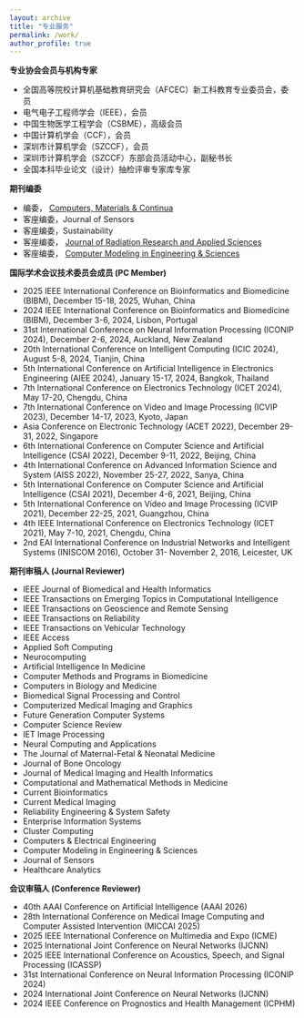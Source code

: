 ```yaml
---
layout: archive
title: "专业服务"
permalink: /work/
author_profile: true
---
```



**专业协会会员与机构专家**
- 全国高等院校计算机基础教育研究会（AFCEC）新工科教育专业委员会，委员
- 电气电子工程师学会（IEEE），会员
- 中国生物医学工程学会（CSBME），高级会员
- 中国计算机学会（CCF），会员
- 深圳市计算机学会（SZCCF），会员
- 深圳市计算机学会（SZCCF）东部会员活动中心，副秘书长
- 全国本科毕业论文（设计）抽检评审专家库专家


**期刊编委**
- 编委， [Computers, Materials & Continua](https://www.techscience.com/cmc/editors)
- 客座编委，Journal of Sensors
- 客座编委，Sustainability
- 客座编委， [Journal of Radiation Research and Applied Sciences](https://www.sciencedirect.com/journal/journal-of-radiation-research-and-applied-sciences/special-issue/10PSSC1VQ37)
- 客座编委， [Computer Modeling in Engineering & Sciences](https://www.techscience.com/CMES/special_detail/frontiers)


**国际学术会议技术委员会成员 (PC Member)**
- 2025 IEEE International Conference on Bioinformatics and Biomedicine (BIBM), December 15-18, 2025, Wuhan, China
- 2024 IEEE International Conference on Bioinformatics and Biomedicine (BIBM), December 3-6, 2024, Lisbon, Portugal
- 31st International Conference on Neural Information Processing (ICONIP 2024), December 2-6, 2024, Auckland, New Zealand
- 20th International Conference on Intelligent Computing (ICIC 2024), August 5-8, 2024, Tianjin, China
- 5th International Conference on Artificial Intelligence in Electronics Engineering (AIEE 2024), January 15-17, 2024, Bangkok, Thailand
- 7th International Conference on Electronics Technology (ICET 2024), May 17-20, Chengdu, China
- 7th International Conference on Video and Image Processing (ICVIP 2023), December 14-17, 2023, Kyoto, Japan
- Asia Conference on Electronic Technology (ACET 2022), December 29-31, 2022, Singapore
- 6th International Conference on Computer Science and Artificial Intelligence (CSAI 2022), December 9-11, 2022, Beijing, China
- 4th International Conference on Advanced Information Science and System (AISS 2022), November 25-27, 2022, Sanya, China
- 5th International Conference on Computer Science and Artificial Intelligence (CSAI 2021), December 4-6, 2021, Beijing, China
- 5th International Conference on Video and Image Processing (ICVIP 2021), December 22-25, 2021, Guangzhou, China
- 4th IEEE International Conference on Electronics Technology (ICET 2021), May 7-10, 2021, Chengdu, China
- 2nd EAI International Conference on Industrial Networks and Intelligent Systems (INISCOM 2016), October 31- November 2, 2016, Leicester, UK


**期刊审稿人 (Journal Reviewer)**
- IEEE Journal of Biomedical and Health Informatics
- IEEE Transactions on Emerging Topics in Computational Intelligence
- IEEE Transactions on Geoscience and Remote Sensing
- IEEE Transactions on Reliability
- IEEE Transactions on Vehicular Technology
- IEEE Access
- Applied Soft Computing
- Neurocomputing
- Artificial Intelligence In Medicine
- Computer Methods and Programs in Biomedicine
- Computers in Biology and Medicine
- Biomedical Signal Processing and Control
- Computerized Medical Imaging and Graphics
- Future Generation Computer Systems
- Computer Science Review
- IET Image Processing
- Neural Computing and Applications
- The Journal of Maternal-Fetal & Neonatal Medicine
- Journal of Bone Oncology
- Journal of Medical Imaging and Health Informatics
- Computational and Mathematical Methods in Medicine
- Current Bioinformatics
- Current Medical Imaging
- Reliability Engineering & System Safety
- Enterprise Information Systems
- Cluster Computing
- Computers & Electrical Engineering
- Computer Modeling in Engineering & Sciences
- Journal of Sensors
- Healthcare Analytics

**会议审稿人 (Conference Reviewer)**
- 40th AAAI Conference on Artificial Intelligence (AAAI 2026)
- 28th International Conference on Medical Image Computing and Computer Assisted Intervention (MICCAI 2025)
- 2025 IEEE International Conference on Multimedia and Expo (ICME)
- 2025 International Joint Conference on Neural Networks (IJCNN)
- 2025 IEEE International Conference on Acoustics, Speech, and Signal Processing (ICASSP)
- 31st International Conference on Neural Information Processing (ICONIP 2024)
- 2024 International Joint Conference on Neural Networks (IJCNN)
- 2024 IEEE Conference on Prognostics and Health Management (ICPHM)
